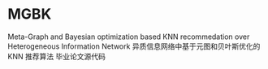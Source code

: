 # MGBK
Meta-Graph and Bayesian optimization based KNN recommedation over Heterogeneous Information Network
异质信息网络中基于元图和贝叶斯优化的KNN 推荐算法
毕业论文源代码
